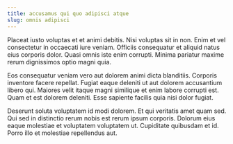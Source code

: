 ```yaml
---
title: accusamus qui quo adipisci atque
slug: omnis adipisci
---
```


Placeat iusto voluptas et et animi debitis. Nisi voluptas sit in non. Enim et vel consectetur in occaecati iure veniam. Officiis consequatur et aliquid natus eius corporis dolor. Quasi omnis iste enim corrupti. Minima pariatur maxime rerum dignissimos optio magni quia.

Eos consequatur veniam vero aut dolorem animi dicta blanditiis. Corporis inventore facere repellat. Fugiat eaque deleniti ut aut dolorem accusantium libero qui. Maiores velit itaque magni similique et enim labore corrupti est. Quam et est dolorem deleniti. Esse sapiente facilis quia nisi dolor fugiat.

Deserunt soluta voluptatem id modi dolorem. Et qui veritatis amet quam sed. Qui sed in distinctio rerum nobis est rerum ipsum corporis. Dolorum eius eaque molestiae et voluptatem voluptatem ut. Cupiditate quibusdam et id. Porro illo et molestiae repellendus aut.
